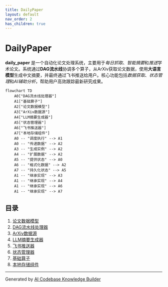 ```yaml
---
title: DailyPaper
layout: default
nav_order: 2
has_children: true
---
```


# DailyPaper

**daily_paper** 是一个自动化论文处理系统，主要用于*每日抓取*、*智能摘要*和*推送*学术论文。系统通过**DAG流水线**协调多个算子，从ArXiv获取论文数据，使用**大语言模型**生成中文摘要，并最终通过飞书推送给用户。核心功能包括*数据获取*、*状态管理*和*AI辅助分析*，帮助用户高效跟踪最新研究成果。


```mermaid
flowchart TD
    A0["DAG流水线处理器"]
    A1["基础算子"]
    A2["论文数据模型"]
    A3["ArXiv数据源"]
    A4["LLM摘要生成器"]
    A5["状态管理器"]
    A6["飞书推送器"]
    A7["本地存储组件"]
    A0 -- "调度执行" --> A1
    A0 -- "传递数据" --> A2
    A3 -- "生成实例" --> A2
    A4 -- "扩展数据" --> A2
    A5 -- "提供状态" --> A0
    A6 -- "格式化数据" --> A2
    A7 -- "持久化状态" --> A5
    A1 -- "继承实现" --> A3
    A1 -- "继承实现" --> A4
    A1 -- "继承实现" --> A6
    A1 -- "继承实现" --> A7
```

## 目录

1. [论文数据模型](01_论文数据模型_.md)
2. [DAG流水线处理器](02_dag流水线处理器_.md)
3. [ArXiv数据源](03_arxiv数据源_.md)
4. [LLM摘要生成器](04_llm摘要生成器_.md)
5. [飞书推送器](05_飞书推送器_.md)
6. [状态管理器](06_状态管理器_.md)
7. [基础算子](07_基础算子_.md)
8. [本地存储组件](08_本地存储组件_.md)


---

Generated by [AI Codebase Knowledge Builder](https://github.com/The-Pocket/Tutorial-Codebase-Knowledge)